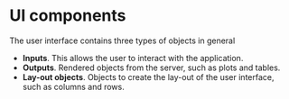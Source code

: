 UI components
=======================

The user interface contains three types of objects in general

* **Inputs**. This allows the user to interact with the application.
* **Outputs**. Rendered objects from the server, such as plots and tables.
* **Lay-out objects**. Objects to create the lay-out of the user interface, such as columns and rows.
